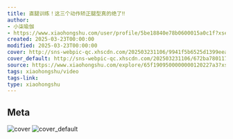 ```yaml
---
title: 直腿训练！这三个动作矫正腿型真的绝了‼️
author:
- 小柒瑜伽
- https://www.xiaohongshu.com/user/profile/5be18840e78b0600015a0c1f?xsec_token=undefined
created: 2025-03-23T00:00:00
modified: 2025-03-23T00:00:00
cover: http://sns-webpic-qc.xhscdn.com/202503231106/9941f5b6525d1399eeae775155c7570b/1040g2sg3109j4j3g6e004bohl844030v0mh9a40!nc_n_webp_prv_1
cover_default: http://sns-webpic-qc.xhscdn.com/202503231106/672ba780117ccfa059274ffed211e5fe/1040g2sg3109j4j3g6e004bohl844030v0mh9a40!nc_n_webp_mw_1
source: https://www.xiaohongshu.com/explore/65f1909500000000120227a3?xsec_token=ABD6at9-QpouoJsf0QaySJa4IktYDXN3OPALKITca3emc=
tags: xiaohongshu/video
tags-link:
type: xiaohongshu
---
```


## Meta

![cover](http://sns-webpic-qc.xhscdn.com/202503231106/9941f5b6525d1399eeae775155c7570b/1040g2sg3109j4j3g6e004bohl844030v0mh9a40!nc_n_webp_prv_1)
![cover_default](http://sns-webpic-qc.xhscdn.com/202503231106/672ba780117ccfa059274ffed211e5fe/1040g2sg3109j4j3g6e004bohl844030v0mh9a40!nc_n_webp_mw_1)

